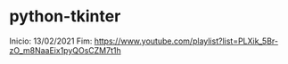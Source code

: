 # python-tkinter

Inicio: 13/02/2021 Fim:
https://www.youtube.com/playlist?list=PLXik_5Br-zO_m8NaaEix1pyQOsCZM7t1h
